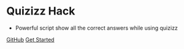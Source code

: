 # Quizizz Hack

- Powerful script show all the correct answers while using quizizz

[GitHub](https://github.com/manho30/quizizz_cheat/)
[Get Started](#phone-user)
